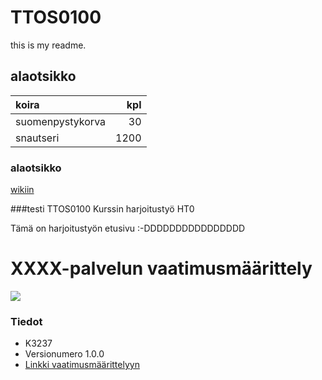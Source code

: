 ﻿# TTOS0100

this is my readme.

## alaotsikko

| koira |kpl |
|:------|---:|
| suomenpystykorva |30 |
| snautseri |1200|



### alaotsikko

[wikiin](https://github.com/JAMK-IT/TTOS0100-Ohjelmistosuunnittelu-ja-testaus/wiki)

###testi
TTOS0100 Kurssin harjoitustyö HT0

Tämä on harjoitustyön etusivu
:-DDDDDDDDDDDDDDDD


# XXXX-palvelun vaatimusmäärittely


![](https://encrypted-tbn2.gstatic.com/images?q=tbn:ANd9GcSJOxVPHNFYtPeMq6FyPpcEjbJg7d_VJfLHVFruusDEe4JiGsXrwLMRBw)


### Tiedot

* K3237
* Versionumero 1.0.0
* [Linkki vaatimusmäärittelyyn](vaatimusmaarittely)




